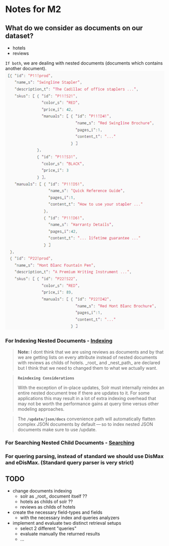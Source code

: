 # Notes for M2

## What do we consider as documents on our dataset?
- hotels
- reviews

``If both``, we are dealing with nested documents (documents which contains another document).
![nested_documents](./imgs/nested_documents.png)

### For Indexing Nested Documents - [Indexing](https://solr.apache.org/guide/solr/latest/indexing-guide/indexing-nested-documents.html)

>__Note:__ I dont think that we are using reviews as documents and by that we are getting lists on every attribute instead of nested documents with reviews as childs of hotels. \_root\_ and \_nest\_path\_ are declared but I think that we need to changed them to what we actually want.

>__``Reindexing Considerations``__
>
>With the exception of in-place updates, Solr must internally reindex an entire nested document tree if there are updates to it. For some applications this may result in a lot of extra indexing overhead that may not be worth the performance gains at query time versus other modeling approaches.

>The __``/update/json/docs``__ convenience path will automatically flatten complex JSON documents by default — so to index nested JSON documents make sure to use /update.

### For Searching Nested Child Documents - [Searching](https://solr.apache.org/guide/solr/latest/query-guide/searching-nested-documents.html)

### For quering parsing, instead of standard we should use DisMax and eDisMax. (Standard query parser is very strict)

## TODO
- change documents indexing
    - solr as \_root\_ document itself ??
    - hotels as childs of solr ??
    - reviews as childs of hotels
- create the necessary field-types and fields
    - with the necessary index and queries analyzers
- implement and evaluate two distinct retrieval setups
    - select 2 different "queries"
    - evaluate manually the returned results
    - ...